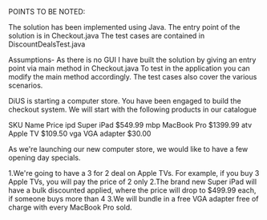 
POINTS TO BE NOTED:

The solution has been implemented using Java.
The entry point of the solution is in Checkout.java
The test cases are contained in DiscountDealsTest.java

Assumptions-
As there is no GUI I have built the solution by giving an entry point via main method in Checkout.java
To test in the application you can modify the main method accordingly.
The test cases also cover the various scenarios.

DiUS is starting a computer store. You have been engaged to build the checkout system. We will start with the following products in our catalogue

SKU	Name	Price
ipd	Super iPad	$549.99
mbp	MacBook Pro	$1399.99
atv	Apple TV	$109.50
vga	VGA adapter $30.00

As we're launching our new computer store, we would like to have a few opening day specials.

1.We're going to have a 3 for 2 deal on Apple TVs. For example, if you buy 3 Apple TVs, you will pay the price of 2 only
2.The brand new Super iPad will have a bulk discounted applied, where the price will drop to $499.99 each, if someone buys more than 4
3.We will bundle in a free VGA adapter free of charge with every MacBook Pro sold.
